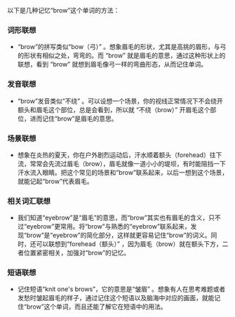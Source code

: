 以下是几种记忆“brow”这个单词的方法：

### 词形联想
 - “brow”的拼写类似“bow（弓）” 。想象眉毛的形状，尤其是高挑的眉形，与弓的形状有相似之处，弯弯的。而 “brow” 就是眉毛的意思，通过这种形状上的联想，看到 “brow” 就想到眉毛像弓一样的弯曲形态，从而记住单词。

### 发音联想
 - “brow”发音类似“不绕” 。可以设想一个场景，你的视线正常情况下不会绕开额头和眉毛这个部位，总是会看到，所以就 “不绕（brow）” 开眉毛这个部位，进而记住“brow”是眉毛的意思。

### 场景联想
 - 想象在炎热的夏天，你在户外剧烈运动后，汗水顺着额头（forehead）往下流，常常会先流过眉毛（brow），眉毛就像一道小小的堤坝，有时能阻挡一下汗水流入眼睛。把这个常见的场景和“brow”联系起来，以后一想到这个场景，就能记起“brow”代表眉毛。 

### 相关词汇联想
 - 我们知道“eyebrow”是“眉毛”的意思，而“brow”其实也有眉毛的含义，只不过“eyebrow”更常用。将“brow”与熟悉的“eyebrow”联系起来，发现“brow”是“eyebrow”的简化部分，这样就更容易记住“brow”的词义。同时，还可以联想到“forehead（额头）” ，因为眉毛（brow）就在额头下方，二者位置紧密相关，加强对“brow”的记忆。 

### 短语联想
 - 记住短语“knit one's brows”，它的意思是“皱眉” 。想象有人在思考难题或者发愁时皱起眉毛的样子，通过记住这个短语以及脑海中对应的画面，就能记住“brow”这个单词，而且还能了解它在短语中的用法。 